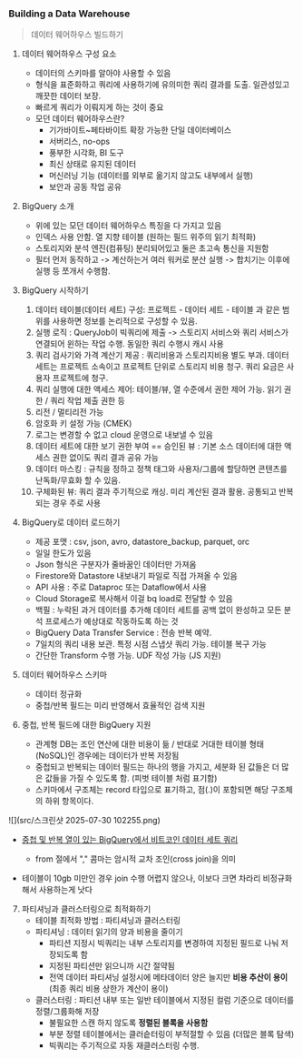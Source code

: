 
### Building a Data Warehouse

> 데이터 웨어하우스 빌드하기

1. 데이터 웨어하우스 구성 요소
    - 데이터의 스키마를 알아야 사용할 수 있음
    - 형식을 표준화하고 쿼리에 사용하기에 유의미한 쿼리 결과를 도출. 일관성있고 깨끗한 데이터 보장.
    - 빠르게 쿼리가 이뤄지게 하는 것이 중요
    - 모던 데이터 웨어하우스란?
        - 기가바이트~페타바이트 확장 가능한 단일 데이터베이스
        - 서버리스, no-ops
        - 풍부한 시각화, BI 도구
        - 최신 상태로 유지된 데이터
        - 머신러닝 기능 (데이터를 외부로 옮기지 않고도 내부에서 실행)
        - 보안과 공동 작업 공유

2. BigQuery 소개
    - 위에 있는 모던 데이터 웨어하우스 특징을 다 가지고 있음
    - 인덱스 사용 안함. 열 지향 테이블 (원하는 필드 위주의 읽기 최적화)
    - 스토리지와 분석 엔진(컴퓨팅) 분리되어있고 둘은 초고속 통신을 지원함
    - 필터 먼저 동작하고 -> 계산하는거 여러 워커로 분산 실행 -> 합치기는 이후에 실행 등 쪼개서 수행함.

3. BigQuery 시작하기
    1) 데이터 테이블(데이터 세트) 구성: 프로젝트 - 데이터 세트 - 테이블 과 같은 범위를 사용하면 정보를 논리적으로 구성할 수 있음.
    2) 실행 로직 : QueryJob이 빅쿼리에 제출 -> 스토리지 서비스와 쿼리 서비스가 연결되어 윈하는 작업 수행. 동일한 쿼리 수행시 캐시 사용
    3) 쿼리 검사기와 가격 계산기 제공 : 쿼리비용과 스토리지비용 별도 부과. 데이터 세트는 프로젝트 소속이고 프로젝트 단위로 스토리지 비용 청구. 쿼리 요금은 사용자 프로젝트에 청구.
    4) 쿼리 실행에 대한 액세스 제어: 테이블/뷰, 열 수준에서 권한 제어 가능. 읽기 권한 / 쿼리 작업 제출 권한 등
    5) 리전 / 멀티리전 가능
    6) 암호화 키 설정 가능 (CMEK)
    7) 로그는 변경할 수 없고 cloud 운영으로 내보낼 수 있음
    8) 데이터 세트에 대한 보기 권한 부여 == 승인된 뷰 : 기본 소스 데이터에 대한 액세스 권한 없이도 쿼리 결과 공유 가능
    9) 데이터 마스킹 : 규칙을 정하고 정책 태그와 사용자/그룹에 할당하면 콘텐츠를 난독화/무효화 할 수 있음.
    10) 구체화된 뷰: 쿼리 결과 주기적으로 캐싱. 미리 계산된 결과 활용. 공통되고 반복되는 경우 주로 사용

4. BigQuery로 데이터 로드하기
    - 제공 포맷 : csv, json, avro, datastore_backup, parquet, orc 
    - 일일 한도가 있음
    - Json 형식은 구분자가 줄바꿈인 데이터만 가져옴
    - Firestore와 Datastore 내보내기 파일로 직접 가져올 수 있음
    - API 사용 : 주로 Dataproc 또는 Dataflow에서 사용
    - Cloud Storage로 복사해서 이걸 bq load로 전달할 수 있음
    - 백필 : 누락된 과거 데이터를 추가해 데이터 세트를 공백 없이 완성하고 모든 분석 프로세스가 예상대로 작동하도록 하는 것
    - BigQuery Data Transfer Service : 전송 반복 예약. 
    - 7일치의 쿼리 내용 보관. 특정 시점 스냅샷 쿼리 가능. 테이블 복구 가능
    - 간단한 Transform 수행 가능. UDF 작성 가능 (JS 지원)

5. 데이터 웨어하우스 스키마 
    - 데이터 정규화
    - 중첩/반복 필드는 미리 반영해서 효율적인 검색 지원

6. 중첩, 반복 필드에 대한 BigQuery 지원
    - 관계형 DB는 조인 연산에 대한 비용이 듦 / 반대로 거대한 테이블 형태(NoSQL)인 경우에는 데이터가 반복 저장됨
    - 중첩되고 반복되는 데이터 필드는 하나의 행을 가지고, 세분화 된 값들은 더 많은 값들을 가질 수 있도록 함. (피벗 테이블 처럼 표기함)
    - 스키마에서 구조체는 record 타입으로 표기하고, 점(.)이 포함되면 해당 구조체의 하위 항목이다.

![](src/스크린샷 2025-07-30 102255.png)

- [중첩 및 반복 열이 있는 BigQuery에서 비트코인 데이터 세트 쿼리](https://github.com/GoogleCloudPlatform/training-data-analyst/blob/master/courses/data-engineering/demos/nested.md)
    - from 절에서 "," 콤마는 암시적 교차 조인(cross join)을 의미

- 테이블이 10gb 미만인 경우 join 수행 어렵지 않으나, 이보다 크면 차라리 비정규화해서 사용하는게 낫다

7. 파티셔닝과 클러스터링으로 최적화하기
    - 테이블 최적화 방법 : 파티셔닝과 클러스터링
    - 파티셔닝 : 데이터 읽기의 양과 비용을 줄이기
        - 파티션 지정시 빅쿼리는 내부 스토리지를 변경하여 지정된 필드로 나눠 저장되도록 함
        - 지정된 파티션만 읽으니까 시간 절약됨
        - 전역 데이터 파티셔닝 설정시에 메타데이터 양은 늘지만 **비용 추산이 용이** (최종 쿼리 비용 상한가 계산이 용이)
    - 클러스터링 : 파티션 내부 또는 일반 테이블에서 지정된 컬럼 기준으로 데이터를 정렬/그룹화해 저장
        - 불필요한 스캔 하지 않도록 **정렬된 블록을 사용함**
        - 부분 정렬 테이블에서는 클러슽터링이 부적절할 수 있음 (더많은 블록 탐색)
        - 빅쿼리는 주기적으로 자동 재클러스터링 수행. 